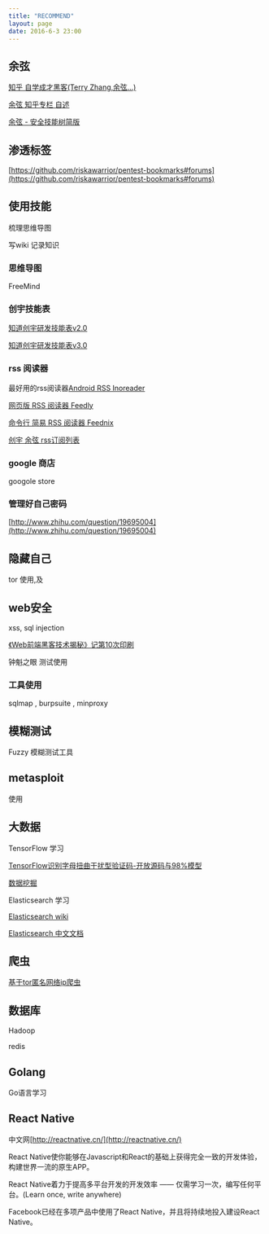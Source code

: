 ```yaml
---
title: "RECOMMEND"
layout: page
date: 2016-6-3 23:00
---
```



## 余弦

[知乎 自学成才黑客(Terry Zhang,余弦...)](https://www.zhihu.com/question/23073812)

[余弦 知乎专栏 自述](https://zhuanlan.zhihu.com/p/19691465)

[余弦 - 安全技能树简版](http://evilcos.me/security_skill_tree_basic/index.html)


## 渗透标签 ##

[https://github.com/riskawarrior/pentest-bookmarks#forums](https://github.com/riskawarrior/pentest-bookmarks#forums)

## 使用技能 ##

梳理思维导图

写wiki 记录知识

### 思维导图 ###

FreeMind

### 创宇技能表 ###

[知道创宇研发技能表v2.0](http://blog.knownsec.com/Knownsec_RD_Checklist/v2.2.html)

[知道创宇研发技能表v3.0](http://blog.knownsec.com/Knownsec_RD_Checklist/v3.0.html)

### rss 阅读器 ###

最好用的rss阅读器[Android RSS Inoreader](http://feedly.com)

[网页版 RSS 阅读器 Feedly](http://feedly.com)

[命令行 简易 RSS 阅读器 Feednix](http://ju.outofmemory.cn/entry/180310)

[创宇 余弦 rss订阅列表](https://link.zhihu.com/?target=http%3A//evilcos.me/evilcos_rss_2014.opml)

### google 商店

googole store

### 管理好自己密码 ###

[http://www.zhihu.com/question/19695004](http://www.zhihu.com/question/19695004)


## 隐藏自己

tor 使用,及

## web安全

xss, sql injection

[《Web前端黑客技术揭秘》记第10次印刷](http://evilcos.me/?p=569) 

钟魁之眼 测试使用

### 工具使用

sqlmap , burpsuite , minproxy


## 模糊测试

Fuzzy 模糊测试工具

## metasploit

使用

## 大数据

TensorFlow 学习

[TensorFlow识别字母扭曲干扰型验证码-开放源码与98%模型](https://www.urlteam.org/2017/03/tensorflow%E8%AF%86%E5%88%AB%E5%AD%97%E6%AF%8D%E6%89%AD%E6%9B%B2%E5%B9%B2%E6%89%B0%E5%9E%8B%E9%AA%8C%E8%AF%81%E7%A0%81-%E5%BC%80%E6%94%BE%E6%BA%90%E7%A0%81%E4%B8%8E98%E6%A8%A1%E5%9E%8B/)

[数据挖掘](https://www.urlteam.org/tag/%E6%95%B0%E6%8D%AE%E6%8C%96%E6%8E%98/)

Elasticsearch 学习

[Elasticsearch wiki](https://www.elastic.co/guide/index.html)

[Elasticsearch 中文文档](https://elasticsearch.cn/book/elasticsearch_definitive_guide_2.x/foreword_id.html)

## 爬虫

[基于tor匿名网络ip爬虫](https://www.urlteam.org/2016/12/%E5%9F%BA%E4%BA%8Etor%E5%8C%BF%E5%90%8D%E7%BD%91%E7%BB%9C%E7%9A%84%E5%A4%9Aip%E7%88%AC%E8%99%AB/)


## 数据库

Hadoop

redis

## Golang

Go语言学习

## React Native

中文网[http://reactnative.cn/](http://reactnative.cn/)

React Native使你能够在Javascript和React的基础上获得完全一致的开发体验，构建世界一流的原生APP。

React Native着力于提高多平台开发的开发效率 —— 仅需学习一次，编写任何平台。(Learn once, write anywhere)

Facebook已经在多项产品中使用了React Native，并且将持续地投入建设React Native。